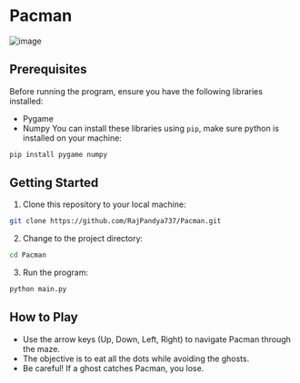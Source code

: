# Pacman
![image](https://github.com/RajPandya737/Pacman/assets/99134716/a8ac5b49-1f11-46e6-a1d1-994b8dbe43e6)

## Prerequisites

Before running the program, ensure you have the following libraries installed:

- Pygame
- Numpy
You can install these libraries using `pip`, make sure python is installed on your machine:

```bash
pip install pygame numpy
```

## Getting Started

1. Clone this repository to your local machine:
```bash
git clone https://github.com/RajPandya737/Pacman.git
```
2. Change to the project directory:
```bash
cd Pacman
```
3. Run the program:
```bash
python main.py
```

## How to Play
- Use the arrow keys (Up, Down, Left, Right) to navigate Pacman through the maze.
- The objective is to eat all the dots while avoiding the ghosts.
- Be careful! If a ghost catches Pacman, you lose.
